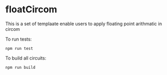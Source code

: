 # floatCircom
This is a set of templaate enable users to apply floating point arithmatic in circom

To run tests:
```
npm run test
```

To build all circuits:
```
npm run build
```
